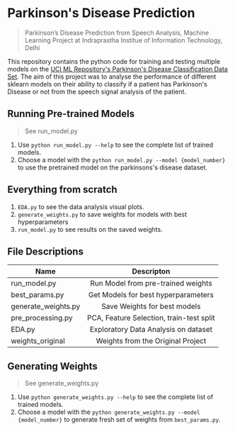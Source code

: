 # Parkinson's Disease Prediction

> Parkinson’s Disease Prediction from Speech Analysis, Machine Learning Project at Indraprastha Institue of Information Technology, Delhi

This repository contains the python code for training and testing multiple models on the [UCI ML Repository's Parkinson's Disease Classification Data Set](https://archive.ics.uci.edu/ml/datasets/Parkinson%27s+Disease+Classification). The aim of this project was to analyse the performance of different sklearn models on their ability to classify if a patient has Parkinson's Disease or not from the speech signal analysis of the patient.  


## Running Pre-trained Models
>See run_model.py
1. Use `python run_model.py --help` to see the complete list of trained models. 
2. Choose a model with the `python run_model.py --model {model_number}` to use the pretrained model on the parkinsons's disease dataset.
   
## Everything from scratch
1. `EDA.py` to see the data analysis visual plots.
2. `generate_weights.py` to save weights for models with best hyperparameters
3. `run_model.py` to see results on the saved weights.


## File Descriptions
| Name                 | Descripton                               |
| ---------------------|:----------------------------------------:| 
| run_model.py         | Run Model from pre-trained weights       | 
| best_params.py       | Get Models for best hyperparameters      |   
| generate_weights.py  | Save Weights for best models             | 
| pre_processing.py    | PCA, Feature Selection, train-test split |
| EDA.py               | Exploratory Data Analysis on dataset     |
| weights_original     | Weights from the Original Project        |


## Generating Weights
>See generate_weights.py
1. Use ```python generate_weights.py --help``` to see the complete list of trained models. 
2. Choose a model with the `python generate_weights.py --model {model_number}` to generate fresh set of weights from `best_params.py`.
  